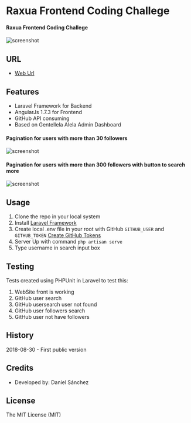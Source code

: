 # Raxua Frontend Coding Challege

#### Raxua Frontend Coding Challege

![screenshot](https://github.com/ingdanielsanchezve/rauxa_coding_challenge/tree/master/public/images/screenshots/Screenshot_frontend.png)

## URL
* [Web Url](https://rauxa.ml)

## Features
* Laravel Framework for Backend
* AngularJs 1.7.3 for Frontend
* GitHub API consuming
* Based on Gentellela Alela Admin Dashboard


 #### Pagination for users with more than 30 followers
 ![screenshot](https://github.com/ingdanielsanchezve/rauxa_coding_challenge/tree/master/public/images/screenshots/Screenshot_followers_pagination.png)

 #### Pagination for users with more than 300 followers with button to search more
 ![screenshot](https://github.com/ingdanielsanchezve/rauxa_coding_challenge/tree/master/public/images/screenshots/Screenshot_massive-followers.png)


## Usage
1. Clone the repo in your local system
2. Install [Laravel Framework ](https://laravel.com/docs/5.6/installation)
3. Create local .env file in your root with GitHub ```GITHUB_USER``` and ```GITHUB_TOKEN``` [Create GitHub Tokens](https://github.com/settings/tokens)
3. Server Up with command ```php artisan serve```
4. Type username in search input box


## Testing

Tests created using PHPUnit in Laravel to test this:

1. WebSite front is working
2. GitHub user search
3. GitHub usersearch user not found
4. GitHub user followers search
5. GitHub user not have followers

## History
2018-08-30 - First public version

## Credits
- Developed by: Daniel Sánchez

## License
The MIT License (MIT)
